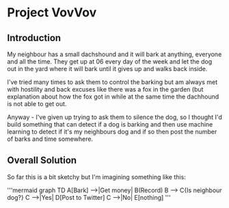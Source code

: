 # Project VovVov

## Introduction

My neighbour has a small dachshound and it will bark at anything, everyone and all the time. They get up at 06 every day of the week and let the dog out in the yard where it will bark until it gives up and walks back inside.

I've tried many times to ask them to control the barking but am always met with hostility and back excuses like there was a fox in the garden (but explanation about how the fox got in while at the same time the dachhound is not able to get out.

Anyway - I've given up trying to ask them to silence the dog, so I thought I'd build something that can detect if a dog is barking and then use machine learning to detect if it's my neighbours dog and if so then post the number of barks and time somewhere.

## Overall Solution

So far this is a bit sketchy but I'm imagining something like this:

'''mermaid
graph TD
    A[Bark] -->|Get money| B(Record)
    B --> C{Is neighbour dog?}
    C -->|Yes| D[Post to Twitter]
    C -->|No| E[nothing]
'''
